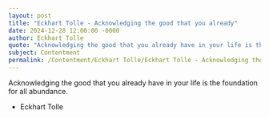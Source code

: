 ```yaml
---
layout: post
title: "Eckhart Tolle - Acknowledging the good that you already"
date: 2024-12-28 12:00:00 -0000
author: Eckhart Tolle
quote: "Acknowledging the good that you already have in your life is the foundation for all abundance."
subject: Contentment
permalink: /Contentment/Eckhart Tolle/Eckhart Tolle - Acknowledging the good that you already
---
```


Acknowledging the good that you already have in your life is the foundation for all abundance.

- Eckhart Tolle
